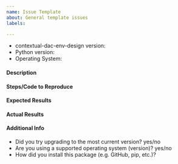 ```yaml
---
name: Issue Template
about: General template issues
labels: 

---
```


* contextual-dac-env-design version:
* Python version:
* Operating System:


<!--
Please file an issue for bug reports (label as `bug`), usage questions (label as `question`), feature requests (label as `feature request`), to notify us about upcoming contributions and any other topic that you think may be important discussing with us.
-->

#### Description
<!-- Describe what you were trying to do -->

#### Steps/Code to Reproduce
<!--
Please provide us with a minimal code example to reproduce your issue. If the code is too long, feel free to put it in a public gist and link it in the issue: https://gist.github.com
-->

#### Expected Results
<!-- Please paste or describe the expected results.-->

#### Actual Results
<!-- Please paste or specifically describe the actual output or traceback. If you cannot provide a full traceback, please include the kind of error you encounter as well as where it occurs in the code! -->

#### Additional Info

- Did you try upgrading to the most current version? yes/no
- Are you using a supported operating system (version)? yes/no
- How did you install this package (e.g. GitHub, pip, etc.)? 

<!-- Thanks for contributing! -->